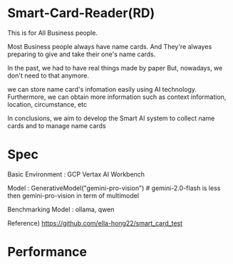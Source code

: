 # Smart-Card-Reader(RD)

This is for All Business people.

Most Business people always have name cards.
And They're alwayes preparing to give and take their one's name cards.

In the past, we had to have real things made by paper
But, nowadays, we don't need to that anymore.

we can store name card's infomation easily using AI technology.
Furthermore, we can obtain more information such as context information, location, circumstance, etc

In conclusions, we aim to develop the Smart AI system to collect name cards and to manage name cards 


# Spec

Basic Environment : GCP Vertax AI Workbench

Model : GenerativeModel("gemini-pro-vision") # gemini-2.0-flash is less then gemini-pro-vision in term of multimodel

Benchmarking Model : ollama, qwen

Reference) https://github.com/ella-hong22/smart_card_test


# Performance
